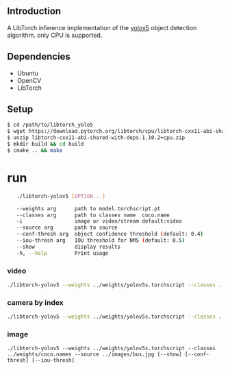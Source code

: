 ## Introduction

A LibTorch inference implementation of the [yolov5](https://github.com/ultralytics/yolov5) object detection algorithm. only CPU is supported.



## Dependencies

- Ubuntu
- OpenCV 
- LibTorch




## Setup

```bash
$ cd /path/to/libtorch_yolo5
$ wget https://download.pytorch.org/libtorch/cpu/libtorch-cxx11-abi-shared-with-deps-1.10.2%2Bcpu.zip
$ unzip libtorch-cxx11-abi-shared-with-deps-1.10.2+cpu.zip
$ mkdir build && cd build
$ cmake .. && make
```





# run

```bash
   ./libtorch-yolov5 [OPTION...]

   --weights arg      path to model.torchscript.pt
   --classes arg      path to classes name  coco.name
   -i                 image or video/stream default:video
   --source arg       path to source
   --conf-thresh arg  object confidence threshold (default: 0.4)
   --iou-thresh arg   IOU threshold for NMS (default: 0.5)
   --show             display results
   -h, --help         Print usage
```


### video
```bash
./libtorch-yolov5 --weights ../weights/yolov5s.torchscript --classes ../weights/coco.names --source ../videos/t2.mp4 [--show] [--conf-thresh] [--iou-thresh]
```

### camera by index
```bash
./libtorch-yolov5 --weights ../weights/yolov5s.torchscript --classes ../weights/coco.names --source 0 [--show] [--conf-thresh] [--iou-thresh]
```


### image
```
./libtorch-yolov5 --weights ../weights/yolov5s.torchscript --classes ../weights/coco.names --source ../images/bus.jpg [--show] [--conf-thresh] [--iou-thresh]
```